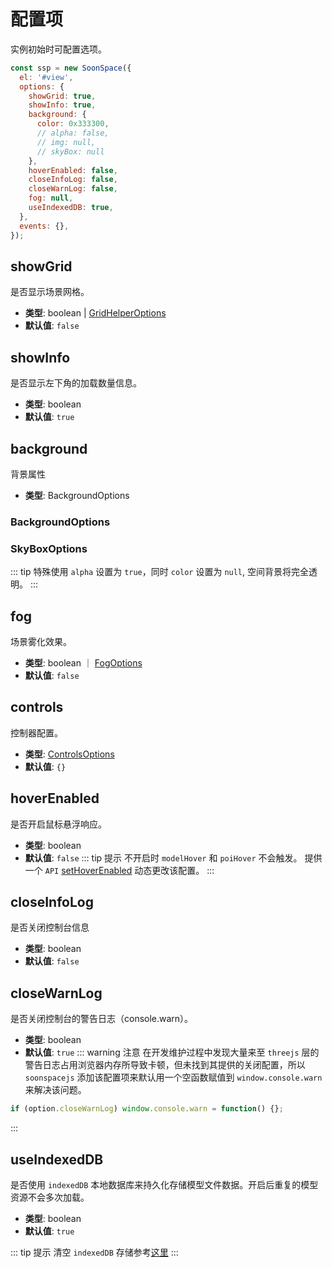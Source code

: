 # 配置项

实例初始时可配置选项。

```js
const ssp = new SoonSpace({
  el: '#view',
  options: {
    showGrid: true,
    showInfo: true,
    background: {
      color: 0x333300,
      // alpha: false,
      // img: null,
      // skyBox: null
    },
    hoverEnabled: false,
    closeInfoLog: false,
    closeWarnLog: false,
    fog: null,
    useIndexedDB: true,
  },
  events: {},
});
```

<!-- showGrid -->

## showGrid

是否显示场景网格。

- **类型**: boolean | [GridHelperOptions](../api/helper.html#gridhelperoptions)
- **默认值**: `false`

<!-- showInfo -->

## showInfo

是否显示左下角的加载数量信息。

- **类型**: boolean
- **默认值**: `true`

<!-- background -->

## background

背景属性

- **类型**: BackgroundOptions

### BackgroundOptions

<Docs-Table 
    :data="[
      { prop: 'color', desc: '背景色，权重低于 img、skyBox', type: 'string | number ｜ null', require: false, default: '#000000' },
      { prop: 'alpha', desc: '背景色是否透明', type: 'boolean', require: false, default: 'false' },
      { prop: 'img', desc: '背景图路径，权重低于 skyBox', type: 'string', require: false, default: 'undefined' },
      { prop: 'skyBox', desc: '背景天空盒属性', type: 'string | SkyBoxOptions', require: false, default: 'undefined' }
    ]"
/>

### SkyBoxOptions

<Docs-Table 
    :data="[
      { prop: 'dirPath', desc: '图片文件夹路径', type: 'string', require: true, default: '' },
      { prop: 'fileNames', desc: '包围盒六张图片的名称集合', type: 'string[]', require: true, default: '' },
    ]"
/>
::: tip 特殊使用
`alpha` 设置为 `true`，同时 `color` 设置为 `null`, 空间背景将完全透明。
:::

<!-- fog -->

## fog

场景雾化效果。

- **类型**: boolean ｜ [FogOptions](../api/sceneTool.html#fogoptions)
- **默认值**: `false`

<!-- controls -->

## controls

控制器配置。

- **类型**: [ControlsOptions](../api/controls.html#controlsoptions)
- **默认值**: `{}`

<!-- hoverEnabled -->

## hoverEnabled

是否开启鼠标悬浮响应。

- **类型**: boolean
- **默认值**: `false`
  ::: tip 提示
  不开启时 `modelHover` 和 `poiHover` 不会触发。
  提供一个 `API` [setHoverEnabled](../../api/advanced/dynamicconfig.html#setHoverEnabled) 动态更改该配置。
  :::

## closeInfoLog

是否关闭控制台信息

- **类型**: boolean
- **默认值**: `false`

<!-- closeWarnLog -->

## closeWarnLog

是否关闭控制台的警告日志（console.warn）。

- **类型**: boolean
- **默认值**: `true`
  ::: warning 注意
  在开发维护过程中发现大量来至 `threejs` 层的警告日志占用浏览器内存所导致卡顿，但未找到其提供的关闭配置，所以 `soonspacejs` 添加该配置项来默认用一个空函数赋值到 `window.console.warn` 来解决该问题。

```js
if (option.closeWarnLog) window.console.warn = function() {};
```

:::

<!-- useIndexedDB -->

## useIndexedDB

是否使用 `indexedDB` 本地数据库来持久化存储模型文件数据。开启后重复的模型资源不会多次加载。

- **类型**: boolean
- **默认值**: `true`

::: tip 提示
清空 `indexedDB` 存储参考[这里](../api/sbm.html#clearidb)
:::
